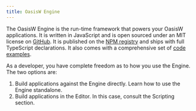 ```yaml
---
title: OasisW Engine
---
```


The OasisW Engine is the run-time framework that powers your OasisW applications. It is written in JavaScript and is open sourced under an MIT license on [GitHub](https://github.com/playcanvas/engine). It is published on the [NPM registry](https://www.npmjs.com/package/playcanvas) and ships with full TypeScript declarations. It also comes with a comprehensive set of [code examples](https://playcanvas.github.io/).

As a developer, you have complete freedom as to how you use the Engine. The two options are:

1. Build applications against the Engine directly. Learn how to use the Engine standalone.
2. Build applications in the Editor. In this case, consult the Scripting section.
